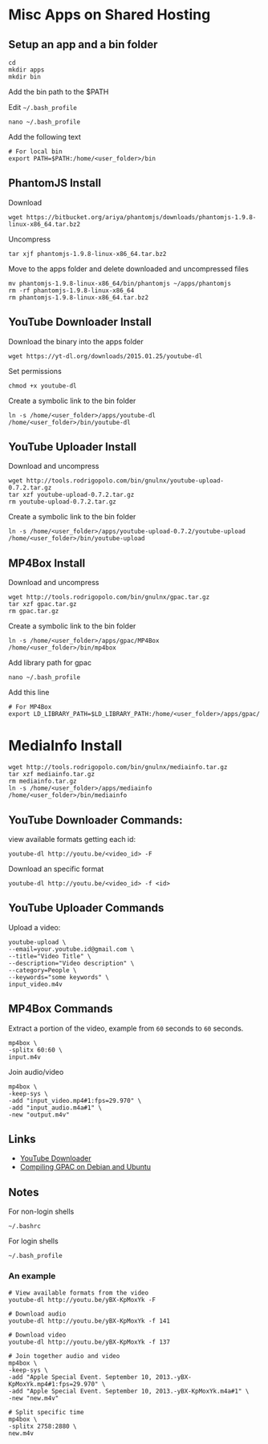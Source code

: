 # Misc Apps on Shared Hosting

## Setup an app and a bin folder
```
cd
mkdir apps
mkdir bin
```

Add the bin path to the $PATH

Edit `~/.bash_profile`
```
nano ~/.bash_profile
```

Add the following text
```
# For local bin
export PATH=$PATH:/home/<user_folder>/bin
```

## PhantomJS Install

Download
```
wget https://bitbucket.org/ariya/phantomjs/downloads/phantomjs-1.9.8-linux-x86_64.tar.bz2
```

Uncompress
```
tar xjf phantomjs-1.9.8-linux-x86_64.tar.bz2
```

Move to the apps folder and delete downloaded and uncompressed files
```
mv phantomjs-1.9.8-linux-x86_64/bin/phantomjs ~/apps/phantomjs
rm -rf phantomjs-1.9.8-linux-x86_64
rm phantomjs-1.9.8-linux-x86_64.tar.bz2
```


## YouTube Downloader Install

Download the binary into the apps folder
```
wget https://yt-dl.org/downloads/2015.01.25/youtube-dl
```

Set permissions
```
chmod +x youtube-dl
```

Create a symbolic link to the bin folder
```
ln -s /home/<user_folder>/apps/youtube-dl /home/<user_folder>/bin/youtube-dl
```



## YouTube Uploader Install

Download and uncompress
```
wget http://tools.rodrigopolo.com/bin/gnulnx/youtube-upload-0.7.2.tar.gz
tar xzf youtube-upload-0.7.2.tar.gz
rm youtube-upload-0.7.2.tar.gz
```

Create a symbolic link to the bin folder
```
ln -s /home/<user_folder>/apps/youtube-upload-0.7.2/youtube-upload /home/<user_folder>/bin/youtube-upload
```



## MP4Box Install

Download and uncompress
```
wget http://tools.rodrigopolo.com/bin/gnulnx/gpac.tar.gz
tar xzf gpac.tar.gz
rm gpac.tar.gz
```

Create a symbolic link to the bin folder
```
ln -s /home/<user_folder>/apps/gpac/MP4Box /home/<user_folder>/bin/mp4box
```

Add library path for gpac
```
nano ~/.bash_profile
```

Add this line
```
# For MP4Box
export LD_LIBRARY_PATH=$LD_LIBRARY_PATH:/home/<user_folder>/apps/gpac/
```



# MediaInfo Install
```
wget http://tools.rodrigopolo.com/bin/gnulnx/mediainfo.tar.gz
tar xzf mediainfo.tar.gz
rm mediainfo.tar.gz
ln -s /home/<user_folder>/apps/mediainfo /home/<user_folder>/bin/mediainfo
```


## YouTube Downloader Commands:

view available formats getting each id:
```
youtube-dl http://youtu.be/<video_id> -F
```

Download an specific format
```
youtube-dl http://youtu.be/<video_id> -f <id>
```



## YouTube Uploader Commands

Upload a video:
```
youtube-upload \
--email=your.youtube.id@gmail.com \
--title="Video Title" \
--description="Video description" \
--category=People \
--keywords="some keywords" \
input_video.m4v
```



## MP4Box Commands

Extract a portion of the video, example from `60` seconds to `60` seconds.
```
mp4box \
-splitx 60:60 \
input.m4v
```

Join audio/video
```
mp4box \
-keep-sys \
-add "input_video.mp4#1:fps=29.970" \
-add "input_audio.m4a#1" \
-new "output.m4v"
```



## Links
* [YouTube Downloader](http://rg3.github.io/youtube-dl/) 
* [Compiling GPAC on Debian and Ubuntu](http://gpac.wp.mines-telecom.fr/2011/04/20/compiling-gpac-on-ubuntu/) 



## Notes

For non-login shells
```
~/.bashrc 
```

For login shells
```
~/.bash_profile
```

### An example
```
# View available formats from the video
youtube-dl http://youtu.be/yBX-KpMoxYk -F

# Download audio
youtube-dl http://youtu.be/yBX-KpMoxYk -f 141

# Download video
youtube-dl http://youtu.be/yBX-KpMoxYk -f 137

# Join together audio and video
mp4box \
-keep-sys \
-add "Apple Special Event. September 10, 2013.-yBX-KpMoxYk.mp4#1:fps=29.970" \
-add "Apple Special Event. September 10, 2013.-yBX-KpMoxYk.m4a#1" \
-new "new.m4v"

# Split specific time
mp4box \
-splitx 2758:2880 \
new.m4v

```



